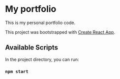 # My portfolio 
This is my personal portfolio code.

This project was bootstrapped with [Create React App](https://github.com/facebook/create-react-app).

## Available Scripts

In the project directory, you can run:

### `npm start`

